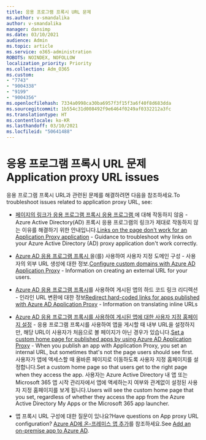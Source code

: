 ```yaml
---
title: 응용 프로그램 프록시 URL 문제
ms.author: v-smandalika
author: v-smandalika
manager: dansimp
ms.date: 03/10/2021
audience: Admin
ms.topic: article
ms.service: o365-administration
ROBOTS: NOINDEX, NOFOLLOW
localization_priority: Priority
ms.collection: Adm_O365
ms.custom:
- "7743"
- "9004338"
- "9199"
- "9004356"
ms.openlocfilehash: 7334a0998ca30ba6957f3f15f3a6f40f8d683dda
ms.sourcegitcommit: 1b554c31d008492f9e6464f0249af0332212a3fc
ms.translationtype: HT
ms.contentlocale: ko-KR
ms.lasthandoff: 03/10/2021
ms.locfileid: "50641488"
---
```

# <a name="application-proxy-url-issues"></a><span data-ttu-id="da585-102">응용 프로그램 프록시 URL 문제</span><span class="sxs-lookup"><span data-stu-id="da585-102">Application proxy URL issues</span></span>

<span data-ttu-id="da585-103">응용 프로그램 프록시 URL과 관련된 문제를 해결하려면 다음을 참조하세요.</span><span class="sxs-lookup"><span data-stu-id="da585-103">To troubleshoot issues related to application proxy URL, see:</span></span>

- <span data-ttu-id="da585-104">[ 페이지의 링크가 응용 프로그램 프록시 응용 프로그램 ](https://docs.microsoft.com/azure/active-directory/manage-apps/application-proxy-page-links-broken-problem)에 대해 작동하지 않음 - Azure Active Directory(AD) 프록시 응용 프로그램의 링크가 제대로 작동하지 않는 이유를 해결하기 위한 안내입니다.</span><span class="sxs-lookup"><span data-stu-id="da585-104">[Links on the page don't work for an Application Proxy application](https://docs.microsoft.com/azure/active-directory/manage-apps/application-proxy-page-links-broken-problem)  - Guidance to troubleshoot why links on your Azure Active Directory (AD) proxy application don't work correctly.</span></span>

- <span data-ttu-id="da585-105">[Azure AD 응용 프로그램 프록시 ](https://docs.microsoft.com/azure/active-directory/manage-apps/application-proxy-configure-custom-domain)을(를) 사용하여 사용자 지정 도메인 구성 - 사용자의 외부 URL 생성에 대한 정보.</span><span class="sxs-lookup"><span data-stu-id="da585-105">[Configure custom domains with Azure AD Application Proxy](https://docs.microsoft.com/azure/active-directory/manage-apps/application-proxy-configure-custom-domain)  - Information on creating an external URL for your users.</span></span>

- <span data-ttu-id="da585-106">[Azure AD 응용 프로그램 프록시](https://docs.microsoft.com/azure/active-directory/manage-apps/application-proxy-configure-hard-coded-link-translation)를 사용하여 게시된 앱의 하드 코드 링크 리디렉션 - 인라인 URL 변환에 대한 정보</span><span class="sxs-lookup"><span data-stu-id="da585-106">[Redirect hard-coded links for apps published with Azure AD Application Proxy](https://docs.microsoft.com/azure/active-directory/manage-apps/application-proxy-configure-hard-coded-link-translation)  - Information on translating inline URLs</span></span>

- <span data-ttu-id="da585-107">[Azure AD 응용 프로그램 프록시를 사용하여 게시된 앱에 대한 사용자 지정 홈페이지 설정](https://docs.microsoft.com/azure/active-directory/manage-apps/application-proxy-configure-custom-home-page#change-the-home-page-in-the-azure-portal) - 응용 프로그램 프록시를 사용하여 앱을 게시할 때 내부 URL을 설정하지만, 해당 URL이 사용자가 처음으로 볼 페이지가 아닌 경우가 있습니다.</span><span class="sxs-lookup"><span data-stu-id="da585-107">[Set a custom home page for published apps by using Azure AD Application Proxy](https://docs.microsoft.com/azure/active-directory/manage-apps/application-proxy-configure-custom-home-page#change-the-home-page-in-the-azure-portal) - When you publish an app with Application Proxy, you set an internal URL, but sometimes that's not the page users should see first.</span></span> <span data-ttu-id="da585-108">사용자가 앱에 액세스할 때 올바른 페이지로 이동하도록 사용자 지정 홈페이지를 설정합니다.</span><span class="sxs-lookup"><span data-stu-id="da585-108">Set a custom home page so that users get to the right page when they access the app.</span></span> <span data-ttu-id="da585-109">사용자는 Azure Active Directory 내 앱 또는 Microsoft 365 앱 시작 관리자에서 앱에 액세하는지 여부와 관계없이 설정된 사용자 지정 홈페이지를 보게 됩니다.</span><span class="sxs-lookup"><span data-stu-id="da585-109">Users will see the custom home page that you set, regardless of whether they access the app from the Azure Active Directory My Apps or the Microsoft 365 app launcher.</span></span>

- <span data-ttu-id="da585-110">앱 프록시 URL 구성에 대한 질문이 있나요?</span><span class="sxs-lookup"><span data-stu-id="da585-110">Have questions on App proxy URL configuration?</span></span> <span data-ttu-id="da585-111">[Azure AD에 온-프레미스 앱 추가](https://docs.microsoft.com/azure/active-directory/manage-apps/application-proxy-add-on-premises-application#add-an-on-premises-app-to-azure-ad)를 참조하세요.</span><span class="sxs-lookup"><span data-stu-id="da585-111">See [Add an on-premise app to Azure AD](https://docs.microsoft.com/azure/active-directory/manage-apps/application-proxy-add-on-premises-application#add-an-on-premises-app-to-azure-ad).</span></span>
 


